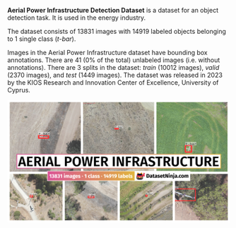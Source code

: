 **Aerial Power Infrastructure Detection Dataset** is a dataset for an object detection task. It is used in the energy industry. 

The dataset consists of 13831 images with 14919 labeled objects belonging to 1 single class (*t-bar*).

Images in the Aerial Power Infrastructure dataset have bounding box annotations. There are 41 (0% of the total) unlabeled images (i.e. without annotations). There are 3 splits in the dataset: *train* (10012 images), *valid* (2370 images), and *test* (1449 images). The dataset was released in 2023 by the KIOS Research and Innovation Center of Excellence, University of Cyprus.

<img src="https://github.com/dataset-ninja/aerial-power/raw/main/visualizations/poster.png">
